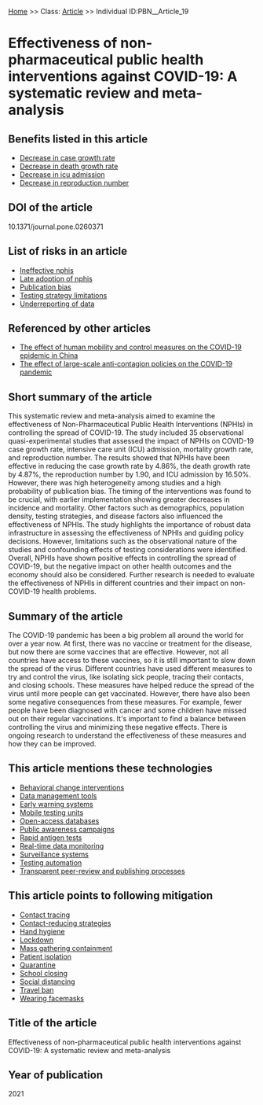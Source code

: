 [Home](https://github.com/mm80843/T3.5/blob/pages/index.md) >> Class: [Article](https://github.com/mm80843/T3.5/tree/pages/docs/Article/index.md) >> Individual ID:PBN__Article_19 

# __Effectiveness of non-pharmaceutical public health interventions against COVID-19: A systematic review and meta-analysis__

## Benefits listed in this article

* [Decrease in case growth rate](https://github.com/mm80843/T3.5/blob/pages/Benef/PBN__Benef_85.md)
* [Decrease in death growth rate](https://github.com/mm80843/T3.5/blob/pages/Benef/PBN__Benef_86.md)
* [Decrease in icu admission](https://github.com/mm80843/T3.5/blob/pages/Benef/PBN__Benef_87.md)
* [Decrease in reproduction number](https://github.com/mm80843/T3.5/blob/pages/Benef/PBN__Benef_88.md)

## DOI of the article

10.1371/journal.pone.0260371

## List of risks in an article

* [Ineffective nphis](https://github.com/mm80843/T3.5/blob/pages/Risk/PBN__Risk_1494.md)
* [Late adoption of nphis](https://github.com/mm80843/T3.5/blob/pages/Risk/PBN__Risk_1493.md)
* [Publication bias](https://github.com/mm80843/T3.5/blob/pages/Risk/PBN__Risk_1492.md)
* [Testing strategy limitations](https://github.com/mm80843/T3.5/blob/pages/Risk/PBN__Risk_1495.md)
* [Underreporting of data](https://github.com/mm80843/T3.5/blob/pages/Risk/PBN__Risk_1496.md)

## Referenced by other articles

* [The effect of human mobility and control measures on the COVID-19 epidemic in China](https://github.com/mm80843/T3.5/blob/pages/Article/PBN__Article_103.md)
* [The effect of large-scale anti-contagion policies on the COVID-19 pandemic](https://github.com/mm80843/T3.5/blob/pages/Article/PBN__Article_248.md)

## Short summary of the article

This systematic review and meta-analysis aimed to examine the effectiveness of Non-Pharmaceutical Public Health Interventions (NPHIs) in controlling the spread of COVID-19. The study included 35 observational quasi-experimental studies that assessed the impact of NPHIs on COVID-19 case growth rate, intensive care unit (ICU) admission, mortality growth rate, and reproduction number. The results showed that NPHIs have been effective in reducing the case growth rate by 4.86%, the death growth rate by 4.87%, the reproduction number by 1.90, and ICU admission by 16.50%. However, there was high heterogeneity among studies and a high probability of publication bias. The timing of the interventions was found to be crucial, with earlier implementation showing greater decreases in incidence and mortality. Other factors such as demographics, population density, testing strategies, and disease factors also influenced the effectiveness of NPHIs. The study highlights the importance of robust data infrastructure in assessing the effectiveness of NPHIs and guiding policy decisions. However, limitations such as the observational nature of the studies and confounding effects of testing considerations were identified. Overall, NPHIs have shown positive effects in controlling the spread of COVID-19, but the negative impact on other health outcomes and the economy should also be considered. Further research is needed to evaluate the effectiveness of NPHIs in different countries and their impact on non-COVID-19 health problems.

## Summary of the article

The COVID-19 pandemic has been a big problem all around the world for over a year now. At first, there was no vaccine or treatment for the disease, but now there are some vaccines that are effective. However, not all countries have access to these vaccines, so it is still important to slow down the spread of the virus. Different countries have used different measures to try and control the virus, like isolating sick people, tracing their contacts, and closing schools. These measures have helped reduce the spread of the virus until more people can get vaccinated. However, there have also been some negative consequences from these measures. For example, fewer people have been diagnosed with cancer and some children have missed out on their regular vaccinations. It's important to find a balance between controlling the virus and minimizing these negative effects. There is ongoing research to understand the effectiveness of these measures and how they can be improved.

## This article mentions these technologies

* [Behavioral change interventions](https://github.com/mm80843/T3.5/blob/pages/Technology/PBN__Technology_102.md)
* [Data management tools](https://github.com/mm80843/T3.5/blob/pages/Technology/PBN__Technology_0.md)
* [Early warning systems](https://github.com/mm80843/T3.5/blob/pages/Technology/PBN__Technology_783.md)
* [Mobile testing units](https://github.com/mm80843/T3.5/blob/pages/Technology/PBN__Technology_779.md)
* [Open-access databases](https://github.com/mm80843/T3.5/blob/pages/Technology/PBN__Technology_551.md)
* [Public awareness campaigns](https://github.com/mm80843/T3.5/blob/pages/Technology/PBN__Technology_780.md)
* [Rapid antigen tests](https://github.com/mm80843/T3.5/blob/pages/Technology/PBN__Technology_778.md)
* [Real-time data monitoring](https://github.com/mm80843/T3.5/blob/pages/Technology/PBN__Technology_781.md)
* [Surveillance systems](https://github.com/mm80843/T3.5/blob/pages/Technology/PBN__Technology_782.md)
* [Testing automation](https://github.com/mm80843/T3.5/blob/pages/Technology/PBN__Technology_777.md)
* [Transparent peer-review and publishing processes](https://github.com/mm80843/T3.5/blob/pages/Technology/PBN__Technology_784.md)

## This article points to following mitigation

* [Contact tracing](https://github.com/mm80843/T3.5/blob/pages/Mitigation/PBN__Mitigation_275.md)
* [Contact-reducing strategies](https://github.com/mm80843/T3.5/blob/pages/Mitigation/PBN__Mitigation_3123.md)
* [Hand hygiene](https://github.com/mm80843/T3.5/blob/pages/Mitigation/PBN__Mitigation_3332.md)
* [Lockdown](https://github.com/mm80843/T3.5/blob/pages/Mitigation/PBN__Mitigation_427.md)
* [Mass gathering containment](https://github.com/mm80843/T3.5/blob/pages/Mitigation/PBN__Mitigation_1131.md)
* [Patient isolation](https://github.com/mm80843/T3.5/blob/pages/Mitigation/PBN__Mitigation_3833.md)
* [Quarantine](https://github.com/mm80843/T3.5/blob/pages/Mitigation/PBN__Mitigation_3834.md)
* [School closing](https://github.com/mm80843/T3.5/blob/pages/Mitigation/PBN__Mitigation_3832.md)
* [Social distancing](https://github.com/mm80843/T3.5/blob/pages/Mitigation/PBN__Mitigation_3835.md)
* [Travel ban](https://github.com/mm80843/T3.5/blob/pages/Mitigation/PBN__Mitigation_3836.md)
* [Wearing facemasks](https://github.com/mm80843/T3.5/blob/pages/Mitigation/PBN__Mitigation_3837.md)

## Title of the article

Effectiveness of non-pharmaceutical public health interventions against COVID-19: A systematic review and meta-analysis

## Year of publication

2021

